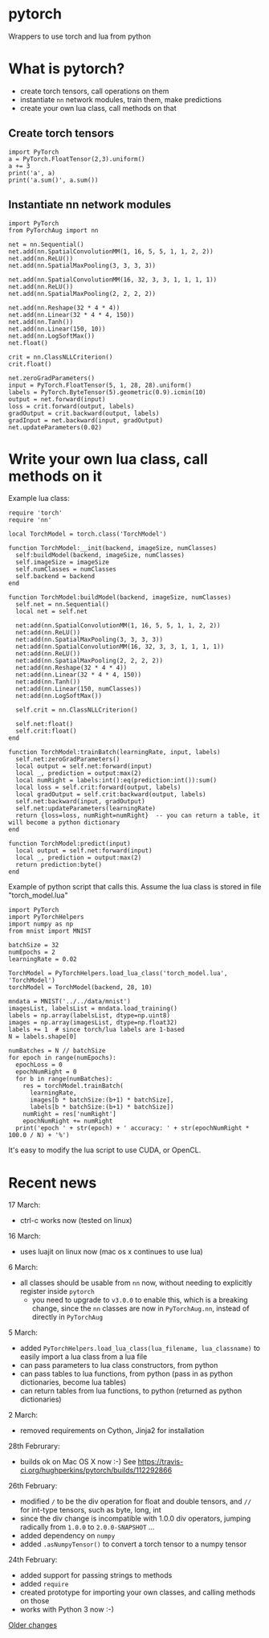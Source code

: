# pytorch
Wrappers to use torch and lua from python

# What is pytorch?

- create torch tensors, call operations on them
- instantiate `nn` network modules, train them, make predictions
- create your own lua class, call methods on that

## Create torch tensors

```
import PyTorch
a = PyTorch.FloatTensor(2,3).uniform()
a += 3
print('a', a)
print('a.sum()', a.sum())
```

## Instantiate nn network modules

```
import PyTorch
from PyTorchAug import nn

net = nn.Sequential()
net.add(nn.SpatialConvolutionMM(1, 16, 5, 5, 1, 1, 2, 2))
net.add(nn.ReLU())
net.add(nn.SpatialMaxPooling(3, 3, 3, 3))

net.add(nn.SpatialConvolutionMM(16, 32, 3, 3, 1, 1, 1, 1))
net.add(nn.ReLU())
net.add(nn.SpatialMaxPooling(2, 2, 2, 2))

net.add(nn.Reshape(32 * 4 * 4))
net.add(nn.Linear(32 * 4 * 4, 150))
net.add(nn.Tanh())
net.add(nn.Linear(150, 10))
net.add(nn.LogSoftMax())
net.float()

crit = nn.ClassNLLCriterion()
crit.float()

net.zeroGradParameters()
input = PyTorch.FloatTensor(5, 1, 28, 28).uniform()
labels = PyTorch.ByteTensor(5).geometric(0.9).icmin(10)
output = net.forward(input)
loss = crit.forward(output, labels)
gradOutput = crit.backward(output, labels)
gradInput = net.backward(input, gradOutput)
net.updateParameters(0.02)
```

# Write your own lua class, call methods on it

Example lua class:
```
require 'torch'
require 'nn'

local TorchModel = torch.class('TorchModel')

function TorchModel:__init(backend, imageSize, numClasses)
  self:buildModel(backend, imageSize, numClasses)
  self.imageSize = imageSize
  self.numClasses = numClasses
  self.backend = backend
end

function TorchModel:buildModel(backend, imageSize, numClasses)
  self.net = nn.Sequential()
  local net = self.net

  net:add(nn.SpatialConvolutionMM(1, 16, 5, 5, 1, 1, 2, 2))
  net:add(nn.ReLU())
  net:add(nn.SpatialMaxPooling(3, 3, 3, 3))
  net:add(nn.SpatialConvolutionMM(16, 32, 3, 3, 1, 1, 1, 1))
  net:add(nn.ReLU())
  net:add(nn.SpatialMaxPooling(2, 2, 2, 2))
  net:add(nn.Reshape(32 * 4 * 4))
  net:add(nn.Linear(32 * 4 * 4, 150))
  net:add(nn.Tanh())
  net:add(nn.Linear(150, numClasses))
  net:add(nn.LogSoftMax())

  self.crit = nn.ClassNLLCriterion()

  self.net:float()
  self.crit:float()
end

function TorchModel:trainBatch(learningRate, input, labels)
  self.net:zeroGradParameters()
  local output = self.net:forward(input)
  local _, prediction = output:max(2)
  local numRight = labels:int():eq(prediction:int()):sum()
  local loss = self.crit:forward(output, labels)
  local gradOutput = self.crit:backward(output, labels)
  self.net:backward(input, gradOutput)
  self.net:updateParameters(learningRate)
  return {loss=loss, numRight=numRight}  -- you can return a table, it will become a python dictionary
end

function TorchModel:predict(input)
  local output = self.net:forward(input)
  local _, prediction = output:max(2)
  return prediction:byte()
end
```

Example of python script that calls this.  Assume the lua class is stored in file "torch_model.lua"
```
import PyTorch
import PyTorchHelpers
import numpy as np
from mnist import MNIST

batchSize = 32
numEpochs = 2
learningRate = 0.02

TorchModel = PyTorchHelpers.load_lua_class('torch_model.lua', 'TorchModel')
torchModel = TorchModel(backend, 28, 10)

mndata = MNIST('../../data/mnist')
imagesList, labelsList = mndata.load_training()
labels = np.array(labelsList, dtype=np.uint8)
images = np.array(imagesList, dtype=np.float32)
labels += 1  # since torch/lua labels are 1-based
N = labels.shape[0]

numBatches = N // batchSize
for epoch in range(numEpochs):
  epochLoss = 0
  epochNumRight = 0
  for b in range(numBatches):
    res = torchModel.trainBatch(
      learningRate,
      images[b * batchSize:(b+1) * batchSize],
      labels[b * batchSize:(b+1) * batchSize])
    numRight = res['numRight']
    epochNumRight += numRight
  print('epoch ' + str(epoch) + ' accuracy: ' + str(epochNumRight * 100.0 / N) + '%')
```

It's easy to modify the lua script to use CUDA, or OpenCL.

# Recent news

17 March:
* ctrl-c works now (tested on linux)

16 March:
* uses luajit on linux now (mac os x continues to use lua)

6 March:
* all classes should be usable from `nn` now, without needing to explicitly register inside `pytorch`
  * you need to upgrade to `v3.0.0` to enable this, which is a breaking change, since the `nn` classes are now in `PyTorchAug.nn`, instead of directly
in `PyTorchAug`

5 March:
* added `PyTorchHelpers.load_lua_class(lua_filename, lua_classname)` to easily import a lua class from a lua file
* can pass parameters to lua class constructors, from python
* can pass tables to lua functions, from python (pass in as python dictionaries, become lua tables)
* can return tables from lua functions, to python (returned as python dictionaries)

2 March:
* removed requirements on Cython, Jinja2 for installation

28th Februrary:
* builds ok on Mac OS X now :-)  See https://travis-ci.org/hughperkins/pytorch/builds/112292866

26th February:
* modified `/` to be the div operation for float and double tensors, and `//` for int-type tensors, such as
byte, long, int
* since the div change is incompatible with 1.0.0 div operators, jumping radically from `1.0.0` to `2.0.0-SNAPSHOT` ...
* added dependency on `numpy`
* added `.asNumpyTensor()` to convert a torch tensor to a numpy tensor

24th February:
* added support for passing strings to methods
* added `require`
* created prototype for importing your own classes, and calling methods on those
* works with Python 3 now :-)

[Older changes](doc/oldchanges.md)

